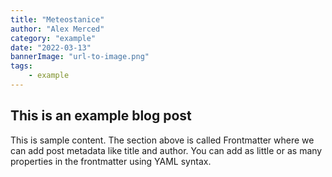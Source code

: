 ```yaml
---
title: "Meteostanice"
author: "Alex Merced"
category: "example"
date: "2022-03-13"
bannerImage: "url-to-image.png"
tags:
    - example
---
```


## This is an example blog post

This is sample content. The section above is called Frontmatter where we can add post metadata like title and author. You can add as little or as many properties in the frontmatter using YAML syntax.